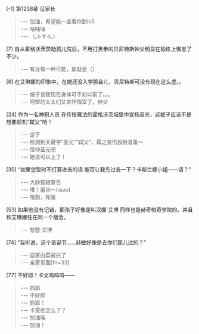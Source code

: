 
[-1] 第1238章 见家长
>--- 加油，希望能一直看你到lv5<br>
>--- 咕咕咕<br>
>--- （｡ò ∀ ó｡）<br>

[7] 自从霍格沃茨赞助孤儿院后，不用打黑拳的贝尼特斯神父明显在锻炼上懈怠了不少。
>--- 有没有一种可能，那就是（）<br>

[8] 在艾琳娜的印象中，在她还没入学那会儿，贝尼特斯可没有现在这么虚。。
>--- 嫂子说我现在身体可不如以前了。。。<br>
>--- 阿壁的太太们又来忏悔室了，神父<br>

[24] 作为一名神职人员 在传授魔法的霍格沃茨城堡中宣扬圣光，这妮子应该不是想要趁机“弑父”吧？
>--- 逆子<br>
>--- 检测到关键字“圣光”“弑父”，霜之哀伤投射准备～<br>
>--- 信仰圣光吧<br>
>--- 她说可以上了！<br>

[30] “如果您暂时不打算进去的话 能否让我先过去一下？卡斯兰娜小姐——请？”
>--- 大龄猫娘警告<br>
>--- 噗！蕾丝～(ಡωಡ)<br>
>--- 哦豁，完蛋<br>

[53] 如果他没有记错，那孩子好像是叫汉娜·艾博 同样也是赫奇帕奇学院的，并且和艾琳娜住在同一个宿舍。
>--- 憨憨·艾博<br>

[74] “我听说，这个圣诞节……赫敏好像是去你们那儿过的？”
>--- 自家白菜被拱了<br>
>--- 亲家见面[fn=33]<br>

[77] 不好耶！卡文呜呜呜——
>--- 妈耶<br>
>--- 不好耶<br>
>--- 妈耶！<br>
>--- 卡雯他怎么了？<br>
>--- 加油哦<br>
>--- 加油！<br>
